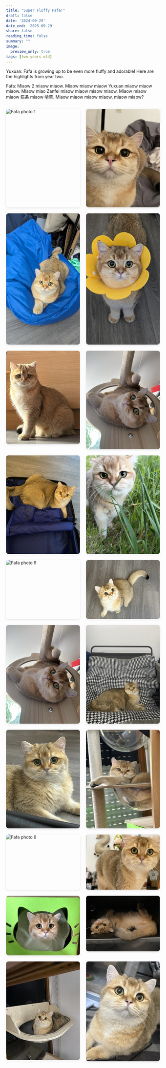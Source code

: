 ```yaml
---
title: "Super Fluffy Fafa!"
draft: false
date: '2024-09-29'
date_end: '2025-09-29'
share: false
reading_time: false
summary: ""
image:
  preview_only: true
tags: [two years old]
---
```


Yuxuan: Fafa is growing up to be even more fluffy and adorable! Here are the highlights from year two.

Fafa: Miaow 2 miaow miaow. Miaow miaow miaow Yuxuan miaow miaow miaow. Miaow miao Zanfei miaow miaow miaow miaow. Miaow miaow miaow 猫条 miaow 啃草. Miaow miaow miaow miaow, miaow miaow?

<div style="display: grid; grid-template-columns: repeat(2, 1fr); gap: 20px; margin: 30px 0;">
  <img src="1.png" alt="Fafa photo 1" style="width: 100%; border-radius: 8px; box-shadow: 0 2px 8px rgba(0,0,0,0.1);">
  <img src="2.JPG" alt="Fafa photo 2" style="width: 100%; border-radius: 8px; box-shadow: 0 2px 8px rgba(0,0,0,0.1);">
  <img src="3.JPG" alt="Fafa photo 3" style="width: 100%; border-radius: 8px; box-shadow: 0 2px 8px rgba(0,0,0,0.1);">
  <img src="4.JPG" alt="Fafa photo 4" style="width: 100%; border-radius: 8px; box-shadow: 0 2px 8px rgba(0,0,0,0.1);">
  <img src="5.JPG" alt="Fafa photo 5" style="width: 100%; border-radius: 8px; box-shadow: 0 2px 8px rgba(0,0,0,0.1);">
  <img src="6.jpg" alt="Fafa photo 8" style="width: 100%; border-radius: 8px; box-shadow: 0 2px 8px rgba(0,0,0,0.1);">
  <img src="8.jpg" alt="Fafa photo 9" style="width: 100%; border-radius: 8px; box-shadow: 0 2px 8px rgba(0,0,0,0.1)"> 
  <img src="15.jpg" alt="Fafa photo 9" style="width: 100%; border-radius: 8px; box-shadow: 0 2px 8px rgba(0,0,0,0.1);">
  <img src="11.JPG" alt="Fafa photo 9" style="width: 100%; border-radius: 8px; box-shadow: 0 2px 8px rgba(0,0,0,0.1);">
  <img src="9.jpg" alt="Fafa photo 9" style="width: 100%; border-radius: 8px; box-shadow: 0 2px 8px rgba(0,0,0,0.1);">
  <img src="7.jpg" alt="Fafa photo 7" style="width: 100%; border-radius: 8px; box-shadow: 0 2px 8px rgba(0,0,0,0.1);">
  <img src="10.jpg" alt="Fafa photo 8" style="width: 100%; border-radius: 8px; box-shadow: 0 2px 8px rgba(0,0,0,0.1);">
  
  <img src="12.jpg" alt="Fafa photo 8" style="width: 100%; border-radius: 8px; box-shadow: 0 2px 8px rgba(0,0,0,0.1);">
  <img src="17.jpg" alt="Fafa photo 9" style="width: 100%; border-radius: 8px; box-shadow: 0 2px 8px rgba(0,0,0,0.1);">
  <img src="13.jpg" alt="Fafa photo 9" style="width: 100%; border-radius: 8px; box-shadow: 0 2px 8px rgba(0,0,0,0.1);">
  <img src="14.jpg" alt="Fafa photo 8" style="width: 100%; border-radius: 8px; box-shadow: 0 2px 8px rgba(0,0,0,0.1);">

  <img src="16.jpg" alt="Fafa photo 8" style="width: 100%; border-radius: 8px; box-shadow: 0 2px 8px rgba(0,0,0,0.1);">
  <img src="18.jpg" alt="Fafa photo 8" style="width: 100%; border-radius: 8px; box-shadow: 0 2px 8px rgba(0,0,0,0.1);">
  <img src="19.jpg" alt="Fafa photo 8" style="width: 100%; border-radius: 8px; box-shadow: 0 2px 8px rgba(0,0,0,0.1);">
  <img src="20.jpg" alt="Fafa photo 8" style="width: 100%; border-radius: 8px; box-shadow: 0 2px 8px rgba(0,0,0,0.1);">
  
</div>